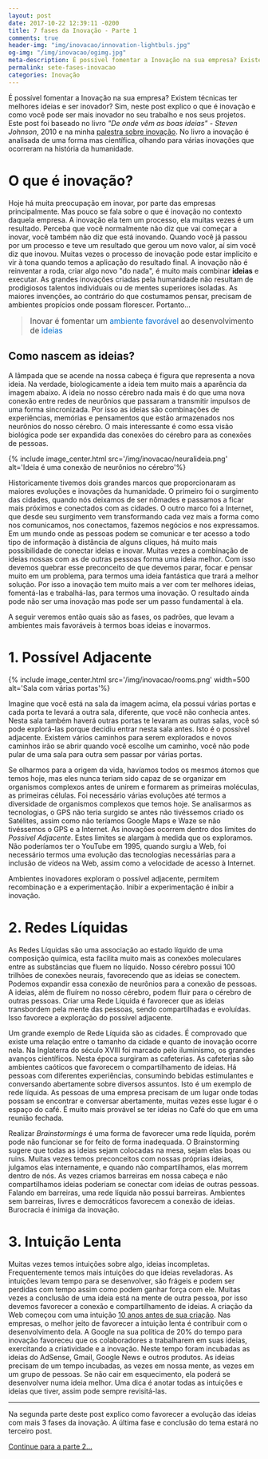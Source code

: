 ```yaml
---
layout: post
date: 2017-10-22 12:39:11 -0200
title: 7 fases da Inovação - Parte 1
comments: true
header-img: "img/inovacao/innovation-lightbuls.jpg"
og-img: "/img/inovacao/ogimg.jpg"
meta-description: É possível fomentar a Inovação na sua empresa? Existem técnicas ter melhores ideias e ser inovador? Sim, neste post explico o que é inovação e como você pode ser mais inovador no seu trabalho e nos seus projetos.
permalink: sete-fases-inovacao
categories: Inovação
---
```


É possível fomentar a Inovação na sua empresa? Existem técnicas ter melhores ideias e ser inovador? Sim, neste post explico o que é inovação e como você pode ser mais inovador no seu trabalho e nos seus projetos. Este post foi baseado no livro *"De onde vêm as boas ideias" - Steven Johnson*, 2010 e na minha [palestra sobre inovação](https://www.youtube.com/watch?v=Rs1rruc-CBM). No livro a inovação é analisada de uma forma mas científica, olhando para várias inovações que ocorreram na história da humanidade.

# O que é inovação?

Hoje há muita preocupação em inovar, por parte das empresas principalmente. Mas pouco se fala sobre o que é inovação no contexto daquela empresa. A inovação ela tem um processo, ela muitas vezes é um resultado. Perceba que você normalmente não diz que vai começar a inovar, você também não diz que está inovando. Quando você já passou por um processo e teve um resultado que gerou um novo valor, aí sim você diz que inovou. Muitas vezes o processo de inovação pode estar implícito e vir à tona quando temos a aplicação do resultado final. A inovação não é reinventar a roda, criar algo novo "do nada", é muito mais combinar **ideias** e executar.
As grandes inovações criadas pela humanidade não resultam de prodigiosos talentos individuais ou de mentes superiores isoladas. As maiores invenções, ao contrário do que costumamos pensar, precisam de ambientes propícios onde possam florescer. Portanto...

<blockquote style="color: #404040; font-size: 110%">
Inovar é fomentar um <span style="color: #0773d0">ambiente favorável</span> ao desenvolvimento de <span style="color: #0773d0">ideias</span>
</blockquote>

## Como nascem as ideias?

A lâmpada que se acende na nossa cabeça é figura que representa a nova ideia. Na verdade, biologicamente a ideia tem muito mais a aparência da imagem abaixo. A ideia no nosso cérebro nada mais é do que uma nova conexão entre redes de neurônios que passaram a transmitir impulsos de uma forma sincronizada. Por isso as ideias são combinações de experiências, memórias e pensamentos que estão armazenados nos neurônios do nosso cérebro. O mais interessante é como essa visão biológica pode ser expandida das conexões do cérebro para as conexões de pessoas.


{% include image_center.html src='/img/inovacao/neuralideia.png' alt='Ideia é uma conexão de neurônios no cérebro'%}

Historicamente tivemos dois grandes marcos que proporcionaram as maiores evoluções e inovações da humanidade. O primeiro foi o surgimento das cidades, quando nós deixamos de ser nômades e passamos a ficar mais próximos e conectados com as cidades. O outro marco foi a Internet, que desde seu surgimento vem transformando cada vez mais a forma como nos comunicamos, nos conectamos, fazemos negócios e nos expressamos. Em um mundo onde as pessoas podem se comunicar e ter acesso a todo tipo de informação à distância de alguns cliques, há muito mais possibilidade de conectar ideias e inovar. Muitas vezes a combinação de ideias nossas com as de outras pessoas forma uma ideia melhor. Com isso devemos quebrar esse preconceito de que devemos parar, focar e pensar muito em um problema, para termos uma ideia fantástica que trará a melhor solução. Por isso a inovação tem muito mais a ver com ter melhores ideias, fomentá-las e trabalhá-las, para termos uma inovação. O resultado ainda pode não ser uma inovação mas pode ser um passo fundamental à ela.

A seguir veremos então quais são as fases, os padrões, que levam a ambientes mais favoráveis à termos boas ideias e inovarmos.

# 1. Possível Adjacente

{% include image_center.html src='/img/inovacao/rooms.png' width=500 alt='Sala com várias portas'%}

Imagine que você está na sala da imagem acima, ela possui várias portas e cada porta te levará a outra sala, diferente, que você não conhecia antes. Nesta sala também haverá outras portas te levaram as outras salas, você só pode explorá-las porque decidiu entrar nesta sala antes. Isto é o possível adjacente. Existem vários caminhos para serem explorados e novos caminhos irão se abrir quando vocẽ escolhe um caminho, vocẽ não pode pular de uma sala para outra sem passar por várias portas.

Se olharmos para a origem da vida, havíamos todos os mesmos átomos que temos hoje, mas eles nunca teriam sido capaz de se organizar em organismos complexos antes de unirem e formarem as primeiras moléculas, as primeiras células. Foi necessário várias evoluções até termos a diversidade de organismos complexos que temos hoje. Se analisarmos as tecnologias, o GPS não teria surgido se antes não tivéssemos criado os Satélites, assim como não teríamos Google Maps e Waze se não tivéssemos o GPS e a Internet. As inovações ocorrem dentro dos limites do *Possível Adjacente*. Estes limites se alargam à medida que os exploramos. Não poderíamos ter o YouTube em 1995, quando surgiu a Web, foi necessário termos uma evolução das tecnologias necessárias para a inclusão de vídeos na Web, assim como a velocidade de acesso à Internet.

Ambientes inovadores exploram o possível adjacente, permitem recombinação e a experimentação. Inibir a experimentação é inibir a inovação.

# 2. Redes Líquidas

As Redes Líquidas são uma associação ao estado líquido de uma composição química, esta facilita muito mais as conexões moleculares entre as substâncias que fluem no líquido. Nosso cérebro possui 100 trilhões de conexões neurais, favorecendo que as ideias se conectem. Podemos expandir essa conexão de neurônios para a conexão de pessoas. A ideias, além de fluírem no nosso cérebro, podem fluir para o cérebro de outras pessoas. Criar uma Rede Líquida é favorecer que as ideias transbordem pela mente das pessoas, sendo compartilhadas e evoluídas. Isso favorece a exploração do possível adjacente.

Um grande exemplo de Rede Líquida são as cidades. É comprovado que existe uma relação entre o tamanho da cidade e quanto de inovação ocorre nela. Na Inglaterra do século XVIII foi marcado pelo iluminismo, os grandes avanços científicos. Nesta época surgiram as cafeterias. As cafeterias são ambientes caóticos que favorecem o compartilhamento de ideias. Há pessoas com diferentes experiências, consumindo bebidas estimulantes e conversando abertamente sobre diversos assuntos. Isto é um exemplo de rede líquida. As pessoas de uma empresa precisam de um lugar onde todas possam se encontrar e conversar abertamente, muitas vezes esse lugar é o espaço do café. É muito mais provável se ter ideias no Café do que em uma reunião fechada.

Realizar *Brainstormings* é uma forma de favorecer uma rede líquida, porém pode não funcionar se for feito de forma inadequada. O Brainstorming sugere que todas as ideias sejam colocadas na mesa, sejam elas boas ou ruins. Muitas vezes temos preconceitos com nossas próprias ideias, julgamos elas internamente, e quando não compartilhamos, elas morrem dentro de nós. As vezes criamos barreiras em nossa cabeça e não compartilhamos ideias poderiam se conectar com ideias de outras pessoas. Falando em barreiras, uma rede líquida não possui barreiras. Ambientes sem barreiras, livres e democráticos favorecem a conexão de ideias. Burocracia é inimiga da inovação.

# 3. Intuição Lenta

Muitas vezes temos intuições sobre algo, ideias incompletas. Frequentemente temos mais intuições do que ideias reveladoras. As intuições levam tempo para se desenvolver, são frágeis e podem ser perdidas com tempo assim como podem ganhar força com ele. Muitas vezes a conclusão de uma ideia está na mente de outra pessoa, por isso devemos favorecer a conexão e compartilhamento de ideias. A criação da Web começou com uma intuição [10 anos antes de sua criação](https://pt.wikipedia.org/wiki/Tim_Berners-Lee). Nas empresas, o melhor jeito de favorecer a intuição lenta é contribuir com o desenvolvimento dela. A Google na sua política de 20% do tempo para inovação favoreceu que os colaboradores a trabalharem em suas ideias, exercitando a criatividade e a inovação. Neste tempo foram incubadas as ideias do AdSense, Gmail, Google News e outros produtos. As ideias precisam de um tempo incubadas, as vezes em nossa mente, as vezes em um grupo de pessoas. Se não cair em esquecimento, ela poderá se desenvolver numa ideia melhor. Uma dica é anotar todas as intuições e ideias que tiver, assim pode sempre revisitá-las.

<hr/>

Na segunda parte deste post explico como favorecer a evolução das ideias com mais 3 fases da inovação. A última fase e conclusão do tema estará no terceiro post.

[Continue para a parte 2...](/sete-fases-inovacao-2)